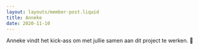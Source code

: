 ```yaml
---
layout: layouts/member-post.liquid
title: Anneke
date: 2020-11-10
---
```


Anneke vindt het kick-ass om met jullie samen aan dit project te werken. 🙌
